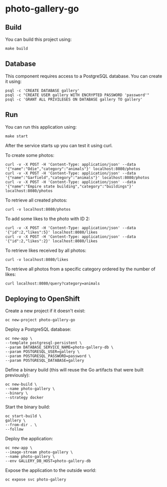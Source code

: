 # photo-gallery-go

## Build

You can build this project using:

```
make build
```

## Database

This component requires access to a PostgreSQL database. You can create it using:

```
psql -c 'CREATE DATABASE gallery'
psql -c "CREATE USER gallery WITH ENCRYPTED PASSWORD 'password'"
psql -c 'GRANT ALL PRIVILEGES ON DATABASE gallery TO gallery'
```
## Run

You can run this application using:

```
make start
```

After the service starts up you can test it using curl.

To create some photos:

```
curl -v -X POST -H 'Content-Type: application/json' --data '{"name":"Odie","category":"animals"}' localhost:8080/photos
curl -v -X POST -H 'Content-Type: application/json' --data '{"name":"Garfield","category":"animals"}' localhost:8080/photos
curl -v -X POST -H 'Content-Type: application/json' --data '{"name":"Empire state building","category":"buildings"}' localhost:8080/photos
```

To retrieve all created photos:

```
curl -v localhost:8080/photos
```

To add some likes to the photo with ID 2:

```
curl -v -X POST -H 'Content-Type: application/json' --data '{"id":2,"likes":5}' localhost:8080/likes
curl -v -X POST -H 'Content-Type: application/json' --data '{"id":2,"likes":2}' localhost:8080/likes

```

To retrieve likes received by all photos:

```
curl -v localhost:8080/likes
```

To retrieve all photos from a specific category ordered by the number of likes:

```
curl localhost:8080/query?category=animals
```
## Deploying to OpenShift

Create a new project if it doesn't exist:

```
oc new-project photo-gallery-go
```

Deploy a PostgreSQL database:

```
oc new-app \
--template postgresql-persistent \
--param DATABASE_SERVICE_NAME=photo-gallery-db \
--param POSTGRESQL_USER=gallery \
--param POSTGRESQL_PASSWORD=password \
--param POSTGRESQL_DATABASE=gallery
```

Define a binary build (this will reuse the Go artifacts that were built previously):

```
oc new-build \
--name photo-gallery \
--binary \
--strategy docker
```

Start the binary build:

```
oc start-build \
gallery \
--from-dir . \
--follow
```

Deploy the application:

```
oc new-app \
--image-stream photo-gallery \
--name photo-gallery \
--env GALLERY_DB_HOST=photo-gallery-db
```

Expose the application to the outside world:

```
oc expose svc photo-gallery
